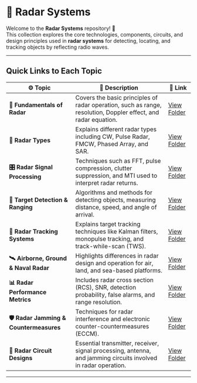 # 📡 **Radar Systems**

Welcome to the **Radar Systems** repository! 🎯  
This collection explores the core technologies, components, circuits, and design principles used in **radar systems** for detecting, locating, and tracking objects by reflecting radio waves.

---

## Quick Links to Each Topic

| ⚙️ Topic                               | 📜 Description                                                                                                     | 🔗 Link                                         |
|----------------------------------------|---------------------------------------------------------------------------------------------------------------------|------------------------------------------------|
| **📘 Fundamentals of Radar**           | Covers the basic principles of radar operation, such as range, resolution, Doppler effect, and radar equation.     | [View Folder](./Fundamentals)                  |
| **📶 Radar Types**                     | Explains different radar types including CW, Pulse Radar, FMCW, Phased Array, and SAR.                             | [View Folder](./Radar_Types)                   |
| **🎛️ Radar Signal Processing**         | Techniques such as FFT, pulse compression, clutter suppression, and MTI used to interpret radar returns.           | [View Folder](./Signal_Processing)             |
| **📍 Target Detection & Ranging**      | Algorithms and methods for detecting objects, measuring distance, speed, and angle of arrival.                     | [View Folder](./Detection_Ranging)             |
| **🧠 Radar Tracking Systems**          | Explains target tracking techniques like Kalman filters, monopulse tracking, and track-while-scan (TWS).           | [View Folder](./Tracking)                      |
| **🛰️ Airborne, Ground & Naval Radar** | Highlights differences in radar design and operation for air, land, and sea-based platforms.                       | [View Folder](./Platforms)                     |
| **📊 Radar Performance Metrics**       | Includes radar cross section (RCS), SNR, detection probability, false alarms, and range resolution.                | [View Folder](./Performance_Metrics)           |
| **🛡️ Radar Jamming & Countermeasures**| Techniques for radar interference and electronic counter-countermeasures (ECCM).                                   | [View Folder](./Jamming_ECCM)                  |
| **🔧 Radar Circuit Designs**           | Essential transmitter, receiver, signal processing, antenna, and jamming circuits involved in radar operation.     | [View Folder](./Radar_Circuits)                |

---

